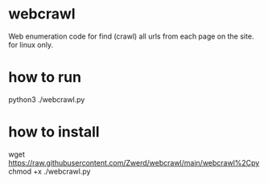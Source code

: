 # webcrawl
Web enumeration code for find (crawl) all urls from each page on the site. for linux only.

# how to run
python3 ./webcrawl.py <url>

# how to install
wget https://raw.githubusercontent.com/Zwerd/webcrawl/main/webcrawl%2Cpy
chmod +x ./webcrawl.py
